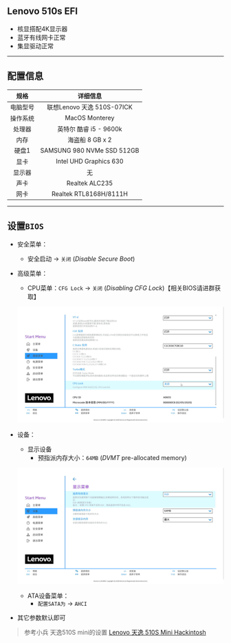 ## Lenovo 510s EFI
- 核显搭配4K显示器
- 蓝牙有线网卡正常
- 集显驱动正常

---

## 配置信息

|   规格   |                           详细信息                           |
| :------: | :----------------------------------------------------------: |
| 电脑型号 |                  联想Lenovo 天逸 510S-07ICK                    |
| 操作系统 |                        MacOS Monterey                         |
|  处理器  |                    英特尔 酷睿 i5 - 9600k                       |
|   内存   |                       海盗船  8 GB x 2                         |
|  硬盘1   |               SAMSUNG 980 NVMe SSD 512GB                      |
|   显卡   |                  Intel UHD Graphics 630                      |
|  显示器  |                              无                               |
|   声卡   |                        Realtek ALC235                        |
|   网卡   |                Realtek RTL8168H/8111H                        |

---

## 设置`BIOS`

- 安全菜单：
  
  - 安全启动 -> `关闭`  (*Disable Secure Boot*)
  
- 高级菜单：
  
  - CPU菜单：`CFG Lock` -> `关闭` (*Disabling CFG Lock*)【相关BIOS请进群获取】
  
  ![BIOS-CFG-LOCK](./ScreenShots/BIOS-CFG-LOCK.png)
  
- 设备：
  - 显示设备
    - 预指派内存大小：`64MB` (*DVMT* pre-allocated memory)
  
  ![BIOS-DVMT](./ScreenShots/BIOS-DVMT.png)
  
  - ATA设备菜单：
    - `配置SATA为` -> `AHCI`
  
- 其它参数默认即可

> 参考小兵 天逸510S mini的设置  [Lenovo 天逸 510S Mini Hackintosh](https://github.com/daliansky/Lenovo-TianYi-510S-Mini-Hackintosh)